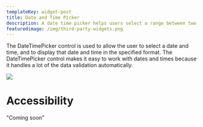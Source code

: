 ```yaml
---
templateKey: widget-post
title: Date and Time Picker
description: A date time picker helps users select a range between two dates and time.
featuredimage: /img/third-party-widgets.png
---
```

The DateTimePicker control is used to allow the user to select a date and time, and to display that date and time in the specified format. The DateTimePicker control makes it easy to work with dates and times because it handles a lot of the data validation automatically.

![](/img/date-time-picker.png)

# **Accessibility**

"Coming soon"